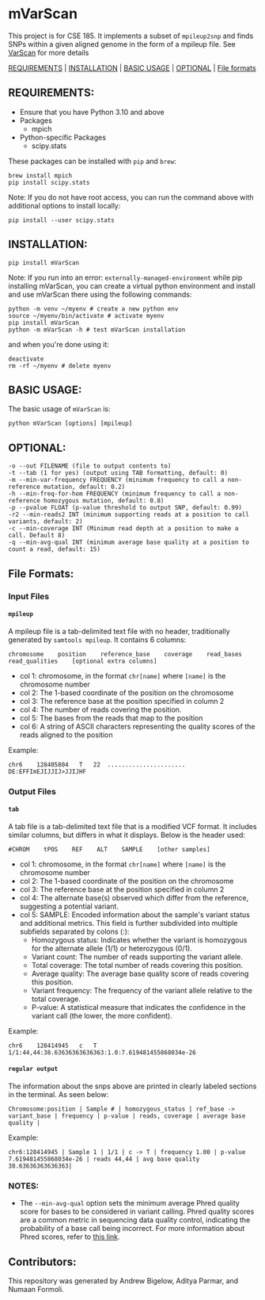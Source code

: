 # mVarScan

This project is for CSE 185. It implements a subset of `mpileup2snp` and finds SNPs within a given aligned genome in the form of a mpileup file. See [VarScan](https://varscan.sourceforge.net/using-varscan.html) for more details

[REQUIREMENTS](#requirements) | [INSTALLATION](#installation) | [BASIC USAGE](#usage) | [OPTIONAL](#optional) | [File formats](#format)

<a name="requirements"></a>
## REQUIREMENTS:
- Ensure that you have Python 3.10 and above
- Packages
    - mpich
- Python-specific Packages
    - scipy.stats

These packages can be installed with `pip` and `brew`:
```
brew install mpich
pip install scipy.stats
```
Note: If you do not have root access, you can run the command above with additional options to install locally:
```
pip install --user scipy.stats
```

<a name="installation"></a>
## INSTALLATION:
```
pip install mVarScan
```

Note: If you run into an error: `externally-managed-environment` while pip installing mVarScan, you can create a virtual python environment and install and use mVarScan there using the following commands:
```
python -m venv ~/myenv # create a new python env
source ~/myenv/bin/activate # activate myenv
pip install mVarScan 
python -m mVarScan -h # test mVarScan installation
```
and when you're done using it:
```
deactivate
rm -rf ~/myenv # delete myenv
```

<a name="usage"></a>
## BASIC USAGE:
The basic usage of `mVarScan` is:
```
python mVarScan [options] [mpileup]
```

<a name="optional"></a>
## OPTIONAL:
    -o --out FILENAME (file to output contents to)
    -t --tab (1 for yes) (output using TAB formatting, default: 0)
    -m --min-var-frequency FREQUENCY (minimum frequency to call a non-reference mutation, default: 0.2)
    -h --min-freq-for-hom FREQUENCY (minimum frequency to call a non-reference homozygous mutation, default: 0.8)
    -p --pvalue FLOAT (p-value threshold to output SNP, default: 0.99)
    -r2 --min-reads2 INT (minimum supporting reads at a position to call variants, default: 2)
    -c --min-coverage INT (Minimum read depth at a position to make a call. Default 8)
    -q --min-avg-qual INT (minimum average base quality at a position to count a read, default: 15)


<a name="format"></a>
## File Formats:
### Input Files
#### `mpileup`
A mpileup file is a tab-delimited text file with no header, traditionally generated by `samtools mpileup`.  It contains 6 columns:
```
chromosome    position    reference_base    coverage    read_bases    read_qualities    [optional extra columns]
```
 - col 1: chromosome, in the format `chr[name]` where `[name]` is the chromosome number
 - col 2: The 1-based coordinate of the position on the chromosome
 - col 3: The reference base at the position specified in column 2
 - col 4: The number of reads covering the position.
 - col 5: The bases from the reads that map to the position
 - col 6: A string of ASCII characters representing the quality scores of the reads aligned to the position

Example:
```
chr6	128405804	T	22	......................	DE:EFFImEJIJJIJ>JJIJHF
```

### Output Files
#### `tab`
A tab file is a tab-delimited text file that is a modified VCF format. It includes similar columns, but differs in what it displays. Below is the header used:
```
#CHROM    tPOS    REF    ALT    SAMPLE    [other samples]
```
 - col 1: chromosome, in the format `chr[name]` where `[name]` is the chromosome number
 - col 2: The 1-based coordinate of the position on the chromosome
 - col 3: The reference base at the position specified in column 2
 - col 4: The alternate base(s) observed which differ from the reference, suggesting a potential variant.
 - col 5: SAMPLE: Encoded information about the sample's variant status and additional metrics. This field is further subdivided into multiple subfields separated by colons (:):
     - Homozygous status: Indicates whether the variant is homozygous for the alternate allele (1/1) or heterozygous (0/1).
     - Variant count: The number of reads supporting the variant allele.
     - Total coverage: The total number of reads covering this position.
     - Average quality: The average base quality score of reads covering this position.
     - Variant frequency: The frequency of the variant allele relative to the total coverage.
     - P-value: A statistical measure that indicates the confidence in the variant call (the lower, the more confident).

Example:
```
chr6	128414945	c	T	1/1:44,44:38.63636363636363:1.0:7.619481455868034e-26
```

#### `regular output`
The information about the snps above are printed in clearly labeled sections in the terminal. As seen below:
```
Chromosome:position | Sample # | homozygous_status | ref_base -> variant_base | frequency | p-value | reads, coverage | average base quality |
```
Example:
```
chr6:128414945 | Sample 1 | 1/1 | c -> T | frequency 1.00 | p-value 7.619481455868034e-26 | reads 44,44 | avg base quality 38.63636363636363|
```

<a name="notes"></a>
### NOTES:
- The `--min-avg-qual` option sets the minimum average Phred quality score for bases to be considered in variant calling. Phred quality scores are a common metric in sequencing data quality control, indicating the probability of a base call being incorrect. For more information about Phred scores, refer to [this link](https://drive5.com/usearch/manual10/quality_score.html).

## Contributors:
This repository was generated by Andrew Bigelow, Aditya Parmar, and Numaan Formoli.
